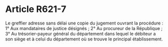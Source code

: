 # Article R621-7

Le greffier adresse sans délai une copie du jugement ouvrant la procédure :   1° Aux mandataires de justice désignés ;   2° Au procureur de la République ;   3° Au trésorier-payeur général du département dans lequel le débiteur a son siège et à celui du département où se trouve le principal établissement.